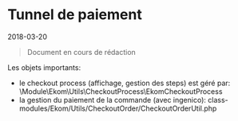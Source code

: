 Tunnel de paiement
===================
2018-03-20


> Document en cours de rédaction




Les objets importants: 


- le checkout process (affichage, gestion des steps) est géré par: \Module\Ekom\Utils\CheckoutProcess\EkomCheckoutProcess
- la gestion du paiement de la commande (avec ingenico): class-modules/Ekom/Utils/CheckoutOrder/CheckoutOrderUtil.php